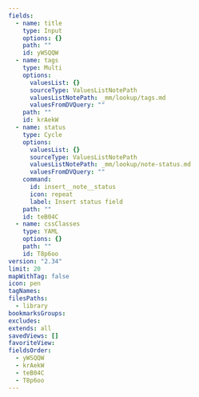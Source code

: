 ```yaml
---
fields:
  - name: title
    type: Input
    options: {}
    path: ""
    id: yWSQQW
  - name: tags
    type: Multi
    options:
      valuesList: {}
      sourceType: ValuesListNotePath
      valuesListNotePath: _mm/lookup/tags.md
      valuesFromDVQuery: ""
    path: ""
    id: krAekW
  - name: status
    type: Cycle
    options:
      valuesList: {}
      sourceType: ValuesListNotePath
      valuesListNotePath: _mm/lookup/note-status.md
      valuesFromDVQuery: ""
    command:
      id: insert__note__status
      icon: repeat
      label: Insert status field
    path: ""
    id: teB04C
  - name: cssClasses
    type: YAML
    options: {}
    path: ""
    id: T8p6oo
version: "2.34"
limit: 20
mapWithTag: false
icon: pen
tagNames: 
filesPaths:
  - library
bookmarksGroups: 
excludes: 
extends: all
savedViews: []
favoriteView: 
fieldsOrder:
  - yWSQQW
  - krAekW
  - teB04C
  - T8p6oo
---
```

